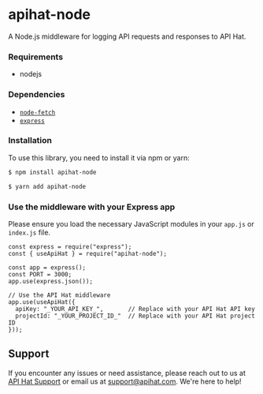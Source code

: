 
# apihat-node

A Node.js middleware for logging API requests and responses to API Hat.


### Requirements

- nodejs

### Dependencies
- [`node-fetch`](https://www.npmjs.com/package/node-fetch)
- [`express`](https://www.npmjs.com/package/express)

### Installation

To use this library, you need to install it via npm or yarn:

```bash
$ npm install apihat-node
```
```bash
$ yarn add apihat-node
```
### Use the middleware with your Express app
Please ensure you load the necessary JavaScript modules in your `app.js` or `index.js` file.
```
const express = require("express");
const { useApiHat } = require("apihat-node");

const app = express();
const PORT = 3000;
app.use(express.json());

// Use the API Hat middleware
app.use(useApiHat({
  apiKey: "_YOUR_API_KEY_",       // Replace with your API Hat API key
  projectId: "_YOUR_PROJECT_ID_"  // Replace with your API Hat project ID
}));
```

## Support

If you encounter any issues or need assistance, please reach out to us at [API Hat Support](https://apihat.com) or email us at support@apihat.com. We're here to help!
